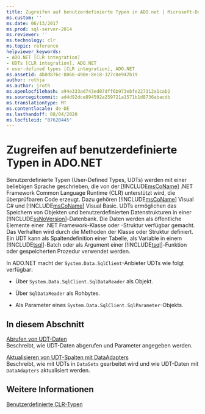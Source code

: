 ```yaml
---
title: Zugreifen auf benutzerdefinierte Typen in ADO.net | Microsoft-Dokumentation
ms.custom: ''
ms.date: 06/13/2017
ms.prod: sql-server-2014
ms.reviewer: ''
ms.technology: clr
ms.topic: reference
helpviewer_keywords:
- ADO.NET [CLR integration]
- UDTs [CLR integration], ADO.NET
- user-defined types [CLR integration], ADO.NET
ms.assetid: 4b0d876c-8066-490e-8e18-327c0e942b19
author: rothja
ms.author: jroth
ms.openlocfilehash: a94e333ad743ed07dff6b973ebfe227312a1cab2
ms.sourcegitcommit: ad4d92dce894592a259721a1571b1d8736abacdb
ms.translationtype: MT
ms.contentlocale: de-DE
ms.lasthandoff: 08/04/2020
ms.locfileid: "87620445"
---
```

# <a name="accessing-user-defined-types-in-adonet"></a>Zugreifen auf benutzerdefinierte Typen in ADO.NET
  Benutzerdefinierte Typen (User-Defined Types, UDTs) werden mit einer beliebigen Sprache geschrieben, die von der [!INCLUDE[msCoName](../../includes/msconame-md.md)] .NET Framework Common Language Runtime (CLR) unterstützt wird, die überprüfbaren Code erzeugt. Dazu gehören [!INCLUDE[msCoName](../../includes/msconame-md.md)] Visual C# und [!INCLUDE[msCoName](../../includes/msconame-md.md)] Visual Basic. UDTs ermöglichen das Speichern von Objekten und benutzerdefinierten Datenstrukturen in einer [!INCLUDE[ssNoVersion](../../includes/ssnoversion-md.md)]-Datenbank. Die Daten werden als öffentliche Elemente einer .NET Framework-Klasse oder -Struktur verfügbar gemacht. Das Verhalten wird durch die Methoden der Klasse oder Struktur definiert. Ein UDT kann als Spaltendefinition einer Tabelle, als Variable in einem [!INCLUDE[tsql](../../includes/tsql-md.md)]-Batch oder als Argument einer [!INCLUDE[tsql](../../includes/tsql-md.md)]-Funktion oder gespeicherten Prozedur verwendet werden.  
  
 In ADO.NET macht der `System.Data.SqlClient`-Anbieter UDTs wie folgt verfügbar:  
  
-   Über `System.Data.SqlClient.SqlDataReader` als Objekt.  
  
-   Über `SqlDataReader` als Rohbytes.  
  
-   Als Parameter eines `System.Data.SqlClient.SqlParameter`-Objekts.  
  
## <a name="in-this-section"></a>In diesem Abschnitt  
 [Abrufen von UDT-Daten](accessing-user-defined-types-retrieving-udt-data.md)  
 Beschreibt, wie UDT-Daten abgerufen und Parameter angegeben werden.  
  
 [Aktualisieren von UDT-Spalten mit DataAdapters](accessing-user-defined-types-updating-udt-columns-with-dataadapters.md)  
 Beschreibt, wie mit UDTs in `DataSets` gearbeitet wird und wie UDT-Daten mit `DataAdapters` aktualisiert werden.  
  
## <a name="see-also"></a>Weitere Informationen  
 [Benutzerdefinierte CLR-Typen](clr-user-defined-types.md)  
  
  
